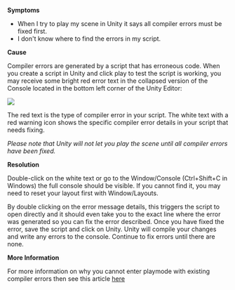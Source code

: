 

**Symptoms**


- When I try to play my scene in Unity it says all compiler errors must be fixed first.
- I don't know where to find the errors in my script.



**Cause**



Compiler errors are generated by a script that has erroneous code. When you create a script in Unity and click play to test the script is working, you may receive some bright red error text in the collapsed version of the Console located in the bottom left corner of the Unity Editor:



![](/hc/en-us/article_attachments/201668886/sc1.png)



The red text is the type of compiler error in your script. The white text with a red warning icon shows the specific compiler error details in your script that needs fixing.



*Please note that Unity will not let you play the scene until all compiler errors have been fixed.*



**Resolution**



Double-click on the white text or go to the Window/Console (Ctrl+Shift+C in Windows) the full console should be visible. If you cannot find it, you may need to reset your layout first with Window/Layouts.



By double clicking on the error message details, this triggers the script to open directly and it should even take you to the exact line where the error was generated so you can fix the error described. Once you have fixed the error, save the script and click on Unity. Unity will compile your changes and write any errors to the console. Continue to fix errors until there are none.



**More Information**



For more information on why you cannot enter playmode with existing compiler errors then see this article [here](/hc/en-us/articles/205637689)





